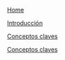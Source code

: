 [Home](/)

[Introducción](./intro/01-intro)

[Conceptos claves](./intro/02-conceptosClaves)

[Conceptos claves](./intro/03-entendiendoLogica)
